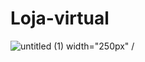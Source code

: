 # Loja-virtual
![untitled (1)](https://github.com/Gbalestrieri9/Loja-virtual/assets/149836361/8e404b71-6e0d-48c3-899d-a4316b688584) width="250px" /
